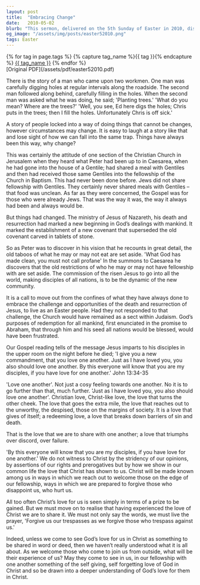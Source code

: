 ```yaml
---
layout: post
title:  "Embracing Change"
date:   2010-05-02
blurb: "This sermon, delivered on the 5th Sunday of Easter in 2010, discusses the necessity of embracing change in the face of God's evolving covenant with mankind. It emphasizes the importance of love and fellowship, even with those who were once considered 'unclean' or 'unworthy'. The sermon encourages the congregation to live as an Easter people, embodying the love of Christ in their interactions with others."
og_image: "/assets/img/posts/easter52010.png"
tags: Easter
---    
```

<div class="tag-pills">
  {% for tag in page.tags %}
    {% capture tag_name %}{{ tag }}{% endcapture %}
    <a href="{{ site.baseurl }}/tag/{{ tag_name | slugify }}" class="tag-pill">{{ tag_name }}</a>
  {% endfor %}
</div>
[Original PDF](/assets/pdf/easter52010.pdf)

There is the story of a man who came upon two workmen. One man was carefully digging holes at regular intervals along the roadside. The second man followed along behind, carefully filling in the holes. When the second man was asked what he was doing, he said; 'Planting trees.' 'What do you mean? Where are the trees?' 'Well, you see, Ed here digs the holes; Chris puts in the trees; then I fill the holes. Unfortunately Chris is off sick.'

A story of people locked into a way of doing things that cannot be changes, however circumstances may change. It is easy to laugh at a story like that and lose sight of how we can fall into the same trap. Things have always been this way, why change?

This was certainly the attitude of one section of the Christian Church in Jerusalem when they heard what Peter had been up to in Caesarea, when he had gone into the house of a Gentile; had shared a meal with Gentiles and then had received those same Gentiles into the fellowship of the Church in Baptism. This had never been done before. Jews did not share fellowship with Gentiles. They certainly never shared meals with Gentiles – that food was unclean. As far as they were concerned, the Gospel was for those who were already Jews. That was the way it was, the way it always had been and always would be.

But things had changed. The ministry of Jesus of Nazareth, his death and resurrection had marked a new beginning in God’s dealings with mankind. It marked the establishment of a new covenant that superseded the old covenant carved in tablets of stone.

So as Peter was to discover in his vision that he recounts in great detail, the old taboos of what he may or may not eat are set aside. 'What God has made clean, you must not call profane' In the summons to Caesarea he discovers that the old restrictions of who he may or may not have fellowship with are set aside. The commission of the risen Jesus to go into all the world, making disciples of all nations, is to be the dynamic of the new community.

It is a call to move out from the confines of what they have always done to embrace the challenge and opportunities of the death and resurrection of Jesus, to live as an Easter people. Had they not responded to that challenge, the Church would have remained as a sect within Judaism. God’s purposes of redemption for all mankind, first enunciated in the promise to Abraham, that through him and his seed all nations would be blessed, would have been frustrated.

Our Gospel reading tells of the message Jesus imparts to his disciples in the upper room on the night before he died; 'I give you a new commandment, that you love one another. Just as I have loved you, you also should love one another. By this everyone will know that you are my disciples, if you have love for one another.' John 13:34-35

'Love one another'. Not just a cosy feeling towards one another. No it is to go further than that, much further. 'Just as I have loved you, you also should love one another'. Christian love, Christ-like love, the love that turns the other cheek. The love that goes the extra mile, the love that reaches out to the unworthy, the despised, those on the margins of society. It is a love that gives of itself; a redeeming love, a love that breaks down barriers of sin and death.

That is the love that we are to share with one another; a love that triumphs over discord, over failure.

'By this everyone will know that you are my disciples, if you have love for one another.' We do not witness to Christ by the stridency of our opinions, by assertions of our rights and prerogatives but by how we show in our common life the love that Christ has shown to us. Christ will be made known among us in ways in which we reach out to welcome those on the edge of our fellowship, ways in which we are prepared to forgive those who disappoint us, who hurt us.

All too often Christ’s love for us is seen simply in terms of a prize to be gained. But we must move on to realise that having experienced the love of Christ we are to share it. We must not only say the words, we must live the prayer, 'Forgive us our trespasses as we forgive those who trespass against us.'

Indeed, unless we come to see God’s love for us in Christ as something to be shared in word or deed, then we haven’t really understood what it is all about. As we welcome those who come to join us from outside, what will be their experience of us? May they come to see in us, in our fellowship with one another something of the self giving, self forgetting love of God in Christ and so be drawn into a deeper understanding of God’s love for them in Christ.
